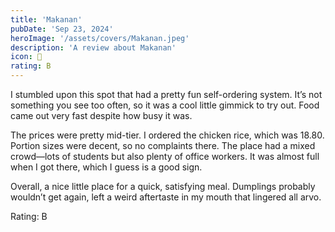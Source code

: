 ```yaml
---
title: 'Makanan'
pubDate: 'Sep 23, 2024'
heroImage: '/assets/covers/Makanan.jpeg'
description: 'A review about Makanan'
icon: 🐔
rating: B
---
```


I stumbled upon this spot that had a pretty fun self-ordering system. It’s not something you see too often, so it was a cool little gimmick to try out. Food came out very fast despite how busy it was.

The prices were pretty mid-tier. I ordered the chicken rice, which was 18.80. Portion sizes were decent, so no complaints there. The place had a mixed crowd—lots of students but also plenty of office workers. It was almost full when I got there, which I guess is a good sign.

Overall, a nice little place for a quick, satisfying meal. Dumplings probably wouldn’t get again, left a weird aftertaste in my mouth that lingered all arvo.

Rating: B
